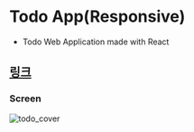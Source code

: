 # Todo App(Responsive)

* Todo Web Application made with React


## [링크](https://www.juni-official.com/todo)

### Screen
![todo_cover](https://user-images.githubusercontent.com/38034518/118227046-d4b1a880-b4c2-11eb-9d6a-506b546d055c.png)

